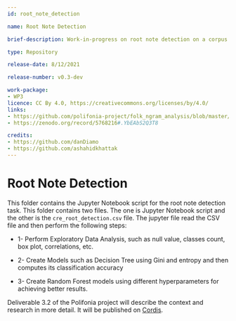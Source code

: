 ```yaml
---
id: root_note_detection

name: Root Note Detection

brief-description: Work-in-progress on root note detection on a corpus of monophonic Irish folk tunes.

type: Repository

release-date: 8/12/2021

release-number: v0.3-dev

work-package: 
- WP3
licence: CC By 4.0, https://creativecommons.org/licenses/by/4.0/
links:
- https://github.com/polifonia-project/folk_ngram_analysis/blob/master/root_note_detection/root_note_detection.ipynb
- https://zenodo.org/record/5768216#.YbEAbS2Q3T8

credits:
- https://github.com/danDiamo
- https://github.com/ashahidkhattak
---
```


# Root Note Detection

This folder contains the Jupyter Notebook script for the root note detection task. This folder contains two files. The one is Jupyter Notebook script and the other is the ```cre_root_detection.csv``` file. The jupyter file read the CSV file and then perform the following steps:

* 1- Perform Exploratory Data Analysis, such as null value, classes count, box plot, correlations, etc. 

* 2- Create Models such as Decision Tree using Gini and entropy and then computes its classification accuracy

* 3- Create Random Forest models using different hyperparameters for achieving better results.


Deliverable 3.2 of the Polifonia project will describe the context and research in more detail. It will be published on [Cordis](https://cordis.europa.eu/project/id/101004746/it).
